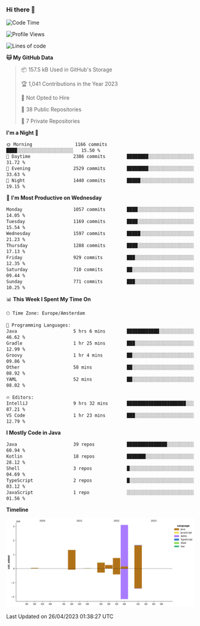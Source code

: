### Hi there 👋


<!--START_SECTION:waka-->
![Code Time](http://img.shields.io/badge/Code%20Time-3%2C173%20hrs%2040%20mins-blue)

![Profile Views](http://img.shields.io/badge/Profile%20Views-0-blue)

![Lines of code](https://img.shields.io/badge/From%20Hello%20World%20I%27ve%20Written-7.6%20million%20lines%20of%20code-blue)

**🐱 My GitHub Data** 

> 📦 157.5 kB Used in GitHub's Storage 
 > 
> 🏆 1,041 Contributions in the Year 2023
 > 
> 🚫 Not Opted to Hire
 > 
> 📜 38 Public Repositories 
 > 
> 🔑 7 Private Repositories 
 > 
**I'm a Night 🦉** 

```text
🌞 Morning                1166 commits        ████░░░░░░░░░░░░░░░░░░░░░   15.50 % 
🌆 Daytime                2386 commits        ████████░░░░░░░░░░░░░░░░░   31.72 % 
🌃 Evening                2529 commits        ████████░░░░░░░░░░░░░░░░░   33.63 % 
🌙 Night                  1440 commits        █████░░░░░░░░░░░░░░░░░░░░   19.15 % 
```
📅 **I'm Most Productive on Wednesday** 

```text
Monday                   1057 commits        ████░░░░░░░░░░░░░░░░░░░░░   14.05 % 
Tuesday                  1169 commits        ████░░░░░░░░░░░░░░░░░░░░░   15.54 % 
Wednesday                1597 commits        █████░░░░░░░░░░░░░░░░░░░░   21.23 % 
Thursday                 1288 commits        ████░░░░░░░░░░░░░░░░░░░░░   17.13 % 
Friday                   929 commits         ███░░░░░░░░░░░░░░░░░░░░░░   12.35 % 
Saturday                 710 commits         ██░░░░░░░░░░░░░░░░░░░░░░░   09.44 % 
Sunday                   771 commits         ███░░░░░░░░░░░░░░░░░░░░░░   10.25 % 
```


📊 **This Week I Spent My Time On** 

```text
🕑︎ Time Zone: Europe/Amsterdam

💬 Programming Languages: 
Java                     5 hrs 6 mins        ████████████░░░░░░░░░░░░░   46.62 % 
Gradle                   1 hr 25 mins        ███░░░░░░░░░░░░░░░░░░░░░░   12.99 % 
Groovy                   1 hr 4 mins         ██░░░░░░░░░░░░░░░░░░░░░░░   09.86 % 
Other                    58 mins             ██░░░░░░░░░░░░░░░░░░░░░░░   08.92 % 
YAML                     52 mins             ██░░░░░░░░░░░░░░░░░░░░░░░   08.02 % 

🔥 Editors: 
IntelliJ                 9 hrs 32 mins       ██████████████████████░░░   87.21 % 
VS Code                  1 hr 23 mins        ███░░░░░░░░░░░░░░░░░░░░░░   12.79 % 
```

**I Mostly Code in Java** 

```text
Java                     39 repos            ███████████████░░░░░░░░░░   60.94 % 
Kotlin                   18 repos            ███████░░░░░░░░░░░░░░░░░░   28.12 % 
Shell                    3 repos             █░░░░░░░░░░░░░░░░░░░░░░░░   04.69 % 
TypeScript               2 repos             █░░░░░░░░░░░░░░░░░░░░░░░░   03.12 % 
JavaScript               1 repo              ░░░░░░░░░░░░░░░░░░░░░░░░░   01.56 % 
```



**Timeline**

![Lines of Code chart](https://raw.githubusercontent.com/powercasgamer/powercasgamer/master/assets/bar_graph.png)


 Last Updated on 26/04/2023 01:38:27 UTC
<!--END_SECTION:waka-->

